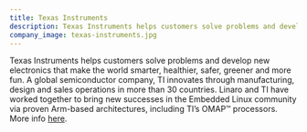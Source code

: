 ```yaml
---
title: Texas Instruments
description: Texas Instruments helps customers solve problems and develop new electronics that make the world smarter, healthier, safer, greener and more fun.
company_image: texas-instruments.jpg
---
```

Texas Instruments helps customers solve problems and develop new electronics that make the world smarter, healthier, safer, greener and more fun. A global semiconductor company, TI innovates through manufacturing, design and sales operations in more than 30 countries. Linaro and TI have worked together to bring new successes in the Embedded Linux community via proven Arm-based architectures, including TI’s OMAP™ processors. More info [here](https://en.wikipedia.org/wiki/OMAP).
